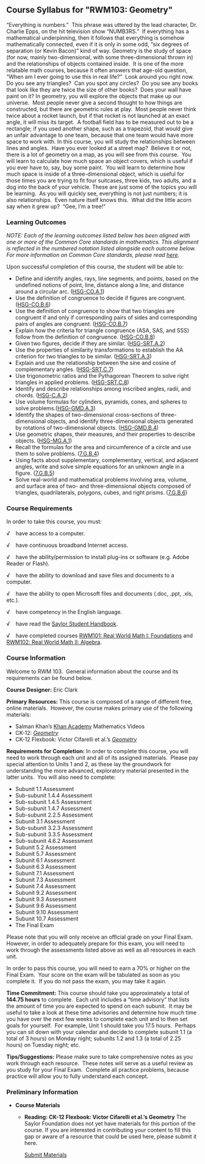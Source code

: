 Course Syllabus for "RWM103: Geometry"
--------------------------------------

“Everything is numbers.”  This phrase was uttered by the lead character,
Dr. Charlie Epps, on the hit television show “NUMB3RS.”  If everything
has a mathematical underpinning, then it follows that everything is
somehow mathematically connected, even if it is only in some odd, “six
degrees of separation (or Kevin Bacon)” kind of way. Geometry is the
study of space (for now, mainly two-dimensional, with some
three-dimensional thrown in) and the relationships of objects contained
inside.  It is one of the more relatable math courses, because it often
answers that age-old question, “When am I ever going to use this in real
life?”  Look around you right now.  Do you see any triangles?  Can you
spot any circles?  Do you see any books that look like they are twice
the size of other books?  Does your wall have paint on it? In geometry,
you will explore the objects that make up our universe.  Most people
never give a second thought to how things are constructed, but there are
geometric rules at play.  Most people never think twice about a rocket
launch, but if that rocket is not launched at an exact angle, it will
miss its target.  A football field has to be measured out to be a
rectangle; if you used another shape, such as a trapezoid, that would
give an unfair advantage to one team, because that one team would have
more space to work with. In this course, you will study the
relationships between lines and angles.  Have you ever looked at a
street map?  Believe it or not, there is a lot of geometry on a map, as
you will see from this course.  You will learn to calculate how much
space an object covers, which is useful if you ever have to, say, buy
some paint.  You will learn to determine how much space is inside of a
three-dimensional object, which is useful for those times you are trying
to fit four suitcases, three kids, two adults, and a dog into the back
of your vehicle. These are just some of the topics you will be
learning.  As you will quickly see, everything is not just numbers; it
is also relationships.  Even nature itself knows this.  What did the
little acorn say when it grew up?  “Gee, I’m a tree!”

### Learning Outcomes

*NOTE: Each of the learning outcomes listed below has been aligned with
one or more of the Common Core standards in mathematics. This alignment
is reflected in the numbered notation listed alongside each outcome
below. For more information on Common Core standards, please
read [here](http://www.corestandards.org/).*  
  
 Upon successful completion of this course, the student will be able to:

-   Define and identify angles, rays, line segments, and points, based
    on the undefined notions of point, line, distance along a line, and
    distance around a circular arc.
    ([HSG-CO.A.1](http://www.corestandards.org/Math/Content/HSG/CO/A/1))
-   Use the definition of congruence to decide if figures are congruent.
    ([HSG-CO.B.6](http://www.corestandards.org/Math/Content/HSG/CO/B/6))
-   Use the definition of congruence to show that two triangles are
    congruent if and only if corresponding pairs of sides and
    corresponding pairs of angles are congruent.
    ([HSG-CO.B.7](http://www.corestandards.org/Math/Content/HSG/CO/B/7))
-   Explain how the criteria for triangle congruence (ASA, SAS, and SSS)
    follow from the definition of congruence.
    ([HSG-CO.B.8](http://www.corestandards.org/Math/Content/HSG/CO/B/8))
-   Given two figures, decide if they are similar.
    ([HSG-SRT.A.2](http://www.corestandards.org/Math/Content/HSG/SRT/A/2))
-   Use the properties of similarity transformations to establish the AA
    criterion for two triangles to be similar.
    ([HSG-SRT.A.3](http://www.corestandards.org/Math/Content/HSG/SRT/A/3))
-   Explain and use the relationship between the sine and cosine of
    complementary angles.
    ([HSG-SRT.C.7](http://www.corestandards.org/Math/Content/HSG/SRT/C/7))
-   Use trigonometric ratios and the Pythagorean Theorem to solve right
    triangles in applied problems.
    ([HSG-SRT.C.8](http://www.corestandards.org/Math/Content/HSG/SRT/C/8))
-   Identify and describe relationships among inscribed angles, radii,
    and chords.
    ([HSG-C.A.2](http://www.corestandards.org/Math/Content/HSG/C/A/2))
-   Use volume formulas for cylinders, pyramids, cones, and spheres to
    solve
    problems.([HSG-GMD.A.3](http://www.corestandards.org/Math/Content/HSG/GMD/A/3))
-   Identify the shapes of two-dimensional cross-sections of
    three-dimensional objects, and identify three-dimensional objects
    generated by rotations of two-dimensional objects.
    ([HSG-GMD.B.4](http://www.corestandards.org/Math/Content/HSG/GMD/B/4))
-   Use geometric shapes, their measures, and their properties to
    describe objects.
    ([HSG-MG.A.1](http://www.corestandards.org/Math/Content/HSG/MG/A/1))
-   Recall the formulas for the area and circumference of a circle and
    use them to solve problems.
    ([7.G.B.4](http://www.corestandards.org/Math/Content/7/G/B/4))
-   Using facts about supplementary, complementary, vertical, and
    adjacent angles, write and solve simple equations for an unknown
    angle in a figure.
    ([7.G.B.5](http://www.corestandards.org/Math/Content/7/G/B/5))
-   Solve real-world and mathematical problems involving area, volume,
    and surface area of two- and three-dimensional objects composed of
    triangles, quadrilaterals, polygons, cubes, and right prisms.
    ([7.G.B.6](http://www.corestandards.org/Math/Content/7/G/B/6)) 

### Course Requirements

In order to take this course, you must:  
  
 √    have access to a computer.  
  
 √    have continuous broadband Internet access.  
  
 √    have the ability/permission to install plug-ins or software (e.g.
Adobe Reader or Flash).  
  
 √    have the ability to download and save files and documents to a
computer.  
  
 √    have the ability to open Microsoft files and documents (.doc,
.ppt, .xls, etc.).  
  
 √    have competency in the English language.  
  
 √    have read the [Saylor Student
Handbook](http://www.saylor.org/site/wp-content/uploads/2012/05/Saylor-StudentHandbook.pdf).  
  
 √    have completed courses [RWM101: Real World Math I:
Foundations](http://www.saylor.org/courses/rwm101/) and [RWM102: Real
World Math II: Algebra](http://www.saylor.org/courses/rwm102/).

### Course Information

Welcome to RWM 103.  General information about the course and its
requirements can be found below.  
  
 **Course Designer:** Eric Clark  
  
 **Primary** **Resources:** This course is composed of a range of
different free, online materials.  However, the course makes primary use
of the following materials:  

-   Salman Khan’s [Khan
    Academy](http://www.khanacademy.org/) Mathematics Videos
-   CK-12: *[Geometry](http://www.ck12.org/browse/geometry/)*
-   CK-12 Flexbook: Victor Cifarelli et al.’s
    *[Geometry](http://cafreetextbooks.ck12.org/math/CK12_Geometry.pdf)*

**Requirements for Completion:** In order to complete this course, you
will need to work through each unit and all of its assigned materials. 
Please pay special attention to Units 1 and 2, as these lay the
groundwork for understanding the more advanced, exploratory material
presented in the latter units.  You will also need to complete:  

-   Subunit 1.1 Assessment
-   Sub-subunit 1.4.4 Assessment
-   Sub-subunit 1.4.5 Assessment
-   Sub-subunit 1.4.7 Assessment
-   Sub-subunit 2.2.5 Assessment
-   Subunit 3.1 Assessment
-   Sub-subunit 3.2.3 Assessment
-   Sub-subunit 3.3.5 Assessment
-   Sub-subunit 4.6.2 Assessment
-   Subunit 5.2 Assessment
-   Subunit 5.7 Assessment
-   Subunit 6.1 Assessment
-   Subunit 6.3 Assessment
-   Subunit 7.1 Assessment
-   Subunit 7.3 Assessment
-   Subunit 7.4 Assessment
-   Subunit 9.2 Assessment
-   Subunit 9.3 Assessment
-   Subunit 9.6 Assessment
-   Subunit 9.10 Assessment
-   Subunit 10.7 Assessment
-   The Final Exam

Please note that you will only receive an official grade on your Final
Exam.  However, in order to adequately prepare for this exam, you will
need to work through the assessments listed above as well as all
resources in each unit.  
  
 In order to pass this course, you will need to earn a 70% or higher on
the Final Exam.  Your score on the exam will be tabulated as soon as you
complete it.  If you do not pass the exam, you may take it again.  
  
 **Time Commitment:** This course should take you approximately a total
of **144.75 hours** to complete.  Each unit includes a “time advisory”
that lists the amount of time you are expected to spend on each
subunit.  It may be useful to take a look at these time advisories and
determine how much time you have over the next few weeks to complete
each unit and to then set goals for yourself.  For example, Unit 1
should take you 17.5 hours.  Perhaps you can sit down with your calendar
and decide to complete subunit 1.1 (a total of 3 hours) on Monday night;
subunits 1.2 and 1.3 (a total of 2.25 hours) on Tuesday night; etc.  
  
 **Tips/Suggestions:** Please make sure to take comprehensive notes as
you work through each resource.  These notes will serve as a useful
review as you study for your Final Exam.  Complete all practice
problems, because practice will allow you to fully understand each
concept.

### Preliminary Information

-   **Course Materials**
    -   **Reading: CK-12 Flexbook: Victor Cifarelli et al.’s Geometry**
        The Saylor Foundation does not yet have materials for this
        portion of the course. If you are interested in contributing
        your content to fill this gap or aware of a resource that could
        be used here, please submit it here.

        [Submit Materials](/contribute/)


